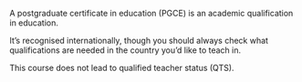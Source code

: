 A postgraduate certificate in education (PGCE) is an academic qualification in education.

It’s recognised internationally, though you should always check what qualifications are needed in the country you’d like to teach in.

This course does not lead to qualified teacher status (QTS).
